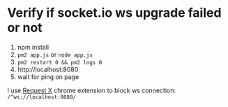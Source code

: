 # Verify if socket.io ws upgrade failed or not


1. npm install
2. `pm2 app.js` or `node app.js`
3. `pm2 restart 0 && pm2 logs 0`
4. http://localhost:8080 
5. wait for ping on page

I use [Request X](https://chrome.google.com/webstore/detail/request-x/cblonkdlnemhdeefhmaoiijjaedcphbf) chrome extension to block ws connection: `/^ws://localhost:8080/`
